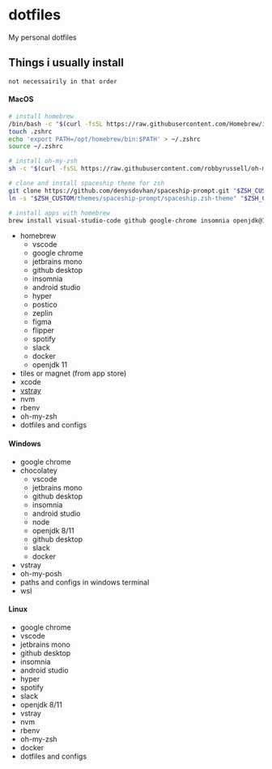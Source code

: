 # dotfiles
My personal dotfiles


## Things i usually install 
```not necessairily in that order```

#### MacOS


```bash
# install homebrew
/bin/bash -c "$(curl -fsSL https://raw.githubusercontent.com/Homebrew/install/HEAD/install.sh)"
touch .zshrc
echo 'export PATH=/opt/homebrew/bin:$PATH' > ~/.zshrc
source ~/.zshrc

# install oh-my-zsh
sh -c "$(curl -fsSL https://raw.githubusercontent.com/robbyrussell/oh-my-zsh/master/tools/install.sh)"

# clone and install spaceship theme for zsh
git clone https://github.com/denysdovhan/spaceship-prompt.git "$ZSH_CUSTOM/themes/spaceship-prompt"
ln -s "$ZSH_CUSTOM/themes/spaceship-prompt/spaceship.zsh-theme" "$ZSH_CUSTOM/themes/spaceship.zsh-theme"

# install apps with homebrew
brew install visual-studio-code github google-chrome insomnia openjdk@11 android-studio hyper postico zeplin figma flipper spotify slack homebrew/cask-fonts/font-jetbrains-mono docker
```
- homebrew
  - vscode
  - google chrome
  - jetbrains mono
  - github desktop
  - insomnia
  - android studio
  - hyper
  - postico
  - zeplin
  - figma
  - flipper
  - spotify
  - slack
  - docker
  - openjdk 11
- tiles or magnet (from app store)
- xcode
- [vstray](https://github.com/thejoaov/vs-tray/releases)
- nvm
- rbenv
- oh-my-zsh
- dotfiles and configs

#### Windows
- google chrome
- chocolatey
  - vscode
  - jetbrains mono
  - github desktop
  - insomnia
  - android studio
  - node
  - openjdk 8/11
  - github desktop
  - slack
  - docker
- vstray
- oh-my-posh
- paths and configs in windows terminal
- wsl

#### Linux
- google chrome
- vscode
- jetbrains mono
- github desktop
- insomnia
- android studio
- hyper
- spotify
- slack
- openjdk 8/11
- vstray
- nvm
- rbenv
- oh-my-zsh
- docker
- dotfiles and configs